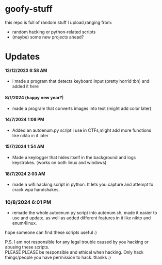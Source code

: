  # goofy-stuff

this repo is full of random stuff I upload,ranging from:

* random hacking or python-related scripts  
* (maybe) some new projects ahead?


# Updates  

#### 13/12/2023 6:58 AM  
  
* I made a program that detects keyboard input (pretty horrid tbh) and added it here  


#### 8/1/2024 (happy new year?)  

* made a program that converts images into text (might add color later)  

#### 14/7/2024 1:08 PM  

* Added an autoenum.py script i use in CTFs,might add more functions like nikto in it later  

#### 15/7/2024 1:54 AM

* Made a keylogger that hides itself in the background and logs keystrokes. (works on both linux and windows)

#### 18/7/2024 2:03 AM

* made a wifi hacking script in python. It lets you capture and attempt to crack wpa handshakes.

### 10/8/2024 6:01 PM

- remade the whole autoenum.py script into autenum.sh, made it easier to use and update, as well as added different features in it like nikto and enum4linux.


hope someone can find these scripts useful :)

P.S. I am not responsible for any legal trouble caused by you hacking or abusing these scripts.  
PLEASE PLEASE be responsible and ethical when hacking. Only hack things/people you have permission to hack. thanks :)
